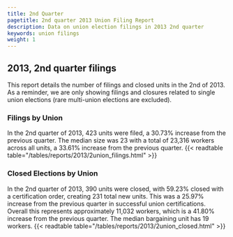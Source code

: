 ```yaml
---
title: 2nd Quarter 
pagetitle: 2nd quarter 2013 Union Filing Report
description: Data on union election filings in 2013 2nd quarter 
keywords: union filings
weight: 1
---
```


## 2013, 2nd quarter filings

This report details the number of filings and closed units in the 2nd of 2013. As a reminder, we are only showing filings and closures related to single union elections (rare multi-union elections are excluded).

### Filings by Union
In the 2nd quarter of 2013, 423 units were filed, a 30.73% increase from the previous quarter. The median size was 23 with a total of 23,316 workers across all units, a 33.61% increase from the previous quarter.
{{< readtable table="/tables/reports/2013/2union_filings.html" >}}

### Closed Elections by Union
In the 2nd quarter of 2013, 390 units were closed, with 59.23% closed with a certification order, creating 231 total new units. This was a 25.97% increase from the previous quarter in successful union certifications. Overall this represents approximately 11,032 workers, which is a 41.80% increase from the previous quarter. The median bargaining unit has 19 workers.
{{< readtable table="/tables/reports/2013/2union_closed.html" >}}
